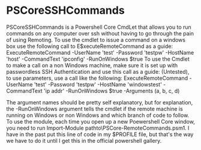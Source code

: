 # PSCoreSSHCommands
PSCoreSSHCommands is a Powershell Core CmdLet that allows you to run commands on any computer over ssh without having to go through the pain of using Remoting.
To use the cmdlet to issue a command on a windows box use the following call to E$xecuteRemoteCommand as a guide:
ExecuteRemoteCommand -UserName 'test' -Password 'testpw' -HostName 'host' -CommandText 'ipconfig' -RunOnWindows $true
To use the Cmdlet to make a call on a non Windows machine, make sure it is set up with passwordless SSH Authentication and use this call as a guide:
(Untested), to use parameters, use a call like the following:
ExecuteRemoteCommand -UserName 'test' -Password 'testpw' -HostName 'windowstest' -CommandText 'ip addr' -RunOnWindows $true -Arguments (a, b, c, d)

The argument names should be pretty self explanatory, but for explanation, the -RunOnWindows argument tells the cmdlet if the remote machine is running on Windows or non Windows and which branch of code to follow.
To use the module, each time you open up a new Poewershell Core window, you need to run Import-Module pathto\PSCore-RemoteCommands.psm1.  I have in the past put this line of code in my $PROFILE file, but that's the way we have to do it until I get this in the official powershell gallery.
